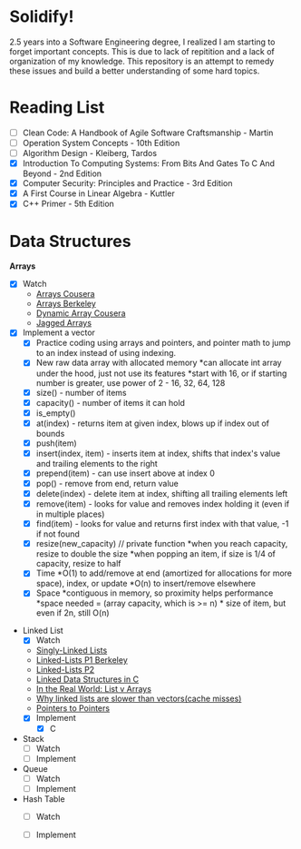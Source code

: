 # Solidify! 

2.5 years into a Software Engineering degree, I realized I am starting to forget
important concepts. This is due to lack of repitition and a lack of organization
of my knowledge. This repository is an attempt to remedy these issues and build
a better understanding of some hard topics.

# Reading List
- [ ] Clean Code: A Handbook of Agile Software Craftsmanship - Martin
- [ ] Operation System Concepts - 10th Edition
- [ ] Algorithm Design - Kleiberg, Tardos
- [X] Introduction To Computing Systems: From Bits And Gates To C And Beyond - 2nd Edition
- [X] Computer Security: Principles and Practice - 3rd Edition
- [X] A First Course in Linear Algebra - Kuttler
- [X] C++ Primer - 5th Edition

# Data Structures
**Arrays**
- [X] Watch
  - [Arrays Cousera](https://www.coursera.org/lecture/data-structures/arrays-OsBSF)
  - [Arrays Berkeley](https://archive.org/details/ucberkeley_webcast_Wp8oiO_CZZE)
  - [Dynamic Array Cousera](https://www.coursera.org/lecture/data-structures/dynamic-arrays-EwbnV)
  - [Jagged Arrays](https://www.youtube.com/watch?v=1jtrQqYpt7g)
 - [X] Implement a vector
   - [X] Practice coding using arrays and pointers, and pointer math to jump to an index instead of using indexing.
   - [X] New raw data array with allocated memory
        *can allocate int array under the hood, just not use its features
        *start with 16, or if starting number is greater, use power of 2 - 16, 32, 64, 128
   - [X] size() - number of items
   - [X] capacity() - number of items it can hold
   - [X] is_empty()
   - [X] at(index) - returns item at given index, blows up if index out of bounds
   - [X] push(item)
   - [X] insert(index, item) - inserts item at index, shifts that index's value and trailing elements to the right
   - [X] prepend(item) - can use insert above at index 0
   - [X] pop() - remove from end, return value
   - [X] delete(index) - delete item at index, shifting all trailing elements left
   - [X] remove(item) - looks for value and removes index holding it (even if in multiple places)
   - [X] find(item) - looks for value and returns first index with that value, -1 if not found
   - [X] resize(new_capacity) // private function
        *when you reach capacity, resize to double the size
        *when popping an item, if size is 1/4 of capacity, resize to half
    - [X] Time
        *O(1) to add/remove at end (amortized for allocations for more space), index, or update
        *O(n) to insert/remove elsewhere
    - [X] Space
        *contiguous in memory, so proximity helps performance
        *space needed = (array capacity, which is >= n) * size of item, but even if 2n, still O(n)
* Linked List
    - [X] Watch
	- [Singly-Linked Lists](https://www.coursera.org/lecture/data-structures/singly-linked-lists-kHhgK)
	- [Linked-Lists P1 Berkeley](https://archive.org/details/ucberkeley_webcast_htzJdKoEmO0)
	- [Linked-Lists P2](https://archive.org/details/ucberkeley_webcast_-c4I3gFYe3w)
	- [Linked Data Structures in C](https://www.youtube.com/watch?v=QN6FPiD0Gzo)
	- [In the Real World: List v Arrays](https://www.coursera.org/lecture/data-structures-optimizing-performance/in-the-real-world-lists-vs-arrays-QUaUd)
	- [Why linked lists are slower than vectors(cache misses)](https://www.youtube.com/watch?v=YQs6IC-vgmo)
	- [Pointers to Pointers](https://www.eskimo.com/~scs/cclass/int/sx8.html)
    - [X] Implement
        - [X] C 
* Stack
    - [ ] Watch
    - [ ] Implement
        
* Queue
    - [ ] Watch
    - [ ] Implement
        
* Hash Table
    - [ ] Watch
    - [ ] Implement
      
      
